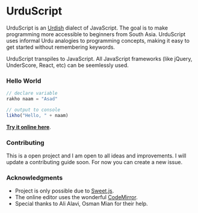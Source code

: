 # UrduScript

UrduScript is an [Urdish](http://www.urbandictionary.com/define.php?term=Urdish) dialect of JavaScript. The goal is to make programming more accessible to beginners from South Asia. UrduScript uses informal Urdu analogies to programming concepts, making it easy to get started without remembering keywords.

UrduScript transpiles to JavaScript. All JavaScript frameworks (like jQuery, UnderScore, React, etc) can be seemlessly used.

### Hello World

```js
// declare variable
rakho naam = "Asad"

// output to console
likho("Hello, " + naam)
```

[**Try it online here**](https://asadmemon.com/urduscript/editor/).

### Contributing

This is a open project and I am open to all ideas and improvements. I will update a contributing guide soon. For now you can create a new issue.



### Acknowledgments

- Project is only possible due to [Sweet.js](https://github.com/sweet-js/sweet-core).
- The online editor uses the wonderful [CodeMirror](https://github.com/codemirror/CodeMirror).
- Special thanks to Ali Alavi, Osman Mian for their help.